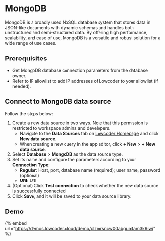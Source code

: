 # MongoDB

MongoDB is a broadly used NoSQL database system that stores data in JSON-like documents with dynamic schemas and handles both unstructured and semi-structured data. By offering high performance, scalability, and ease of use, MongoDB is a versatile and robust solution for a wide range of use cases.

## Prerequisites

* Get MongoDB database connection parameters from the database owner.
* Refer to IP allowlist to add IP addresses of Lowcoder to your allowlist (if needed).

## Connect to MongoDB data source

Follow the steps below:

1. Create a new data source in two ways. Note that this permission is restricted to workspace admins and developers.
   * Navigate to the **Data Sources** tab on [Lowcoder Homepage](https://lowcoder.dev) and click **New data source**.
   * When creating a new query in the app editor, click **+ New** > **+ New data source**.
2. Select **Database** > **MongoDB** as the data source type.
3. Set its name and configure the parameters according to your **Connection Type**:
   * **Regular**: Host, port, database name (required); user name, password (optional)
   * **URI**: URI
4. (Optional) Click **Test connection** to check whether the new data source is successfully connected.
5. Click **Save**, and it will be saved to your data source library.

## Demo

{% embed url="https://demos.lowcoder.cloud/demo/clzmrsncw00abgumtam3k9iwi" %}
